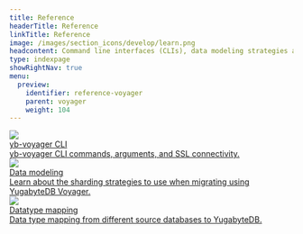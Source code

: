 ```yaml
---
title: Reference
headerTitle: Reference
linkTitle: Reference
image: /images/section_icons/develop/learn.png
headcontent: Command line interfaces (CLIs), data modeling strategies and data type mapping reference.
type: indexpage
showRightNav: true
menu:
  preview:
    identifier: reference-voyager
    parent: voyager
    weight: 104
---
```


<div class="row">

  <div class="col-12 col-md-6 col-lg-12 col-xl-6">
    <a class="section-link icon-offset" href="yb-voyager-cli/">
      <div class="head">
        <img class="icon" src="/images/section_icons/architecture/concepts.png" aria-hidden="true" />
        <div class="title">yb-voyager CLI</div>
      </div>
      <div class="body">
        yb-voyager CLI commands, arguments, and SSL connectivity.
      </div>
    </a>
  </div>

  <div class="col-12 col-md-6 col-lg-12 col-xl-6">
    <a class="section-link icon-offset" href="data-modeling/">
      <div class="head">
        <img class="icon" src="/images/section_icons/architecture/concepts/sharding.png" aria-hidden="true" />
        <div class="title">Data modeling</div>
      </div>
      <div class="body">
        Learn about the sharding strategies to use when migrating using YugabyteDB Voyager.
      </div>
    </a>
  </div>

  <div class="col-12 col-md-6 col-lg-12 col-xl-6">
    <a class="section-link icon-offset" href="datatype-mapping-mysql/">
      <div class="head">
        <img class="icon" src="/images/section_icons/reference/connectors/ecosystem-integrations.png" aria-hidden="true" />
        <div class="title">Datatype mapping</div>
      </div>
      <div class="body">
       Data type mapping from different source databases to YugabyteDB.
      </div>
    </a>
  </div>

</div>
